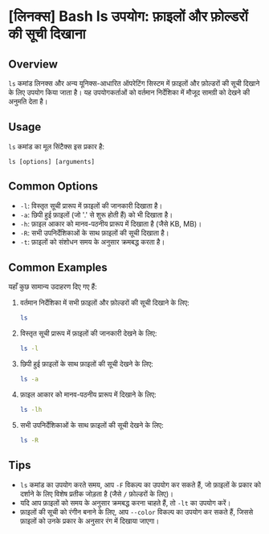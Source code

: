 # [लिनक्स] Bash ls उपयोग: फ़ाइलों और फ़ोल्डरों की सूची दिखाना

## Overview
`ls` कमांड लिनक्स और अन्य यूनिक्स-आधारित ऑपरेटिंग सिस्टम में फ़ाइलों और फ़ोल्डरों की सूची दिखाने के लिए उपयोग किया जाता है। यह उपयोगकर्ताओं को वर्तमान निर्देशिका में मौजूद सामग्री को देखने की अनुमति देता है।

## Usage
`ls` कमांड का मूल सिंटैक्स इस प्रकार है:

```
ls [options] [arguments]
```

## Common Options
- `-l`: विस्तृत सूची प्रारूप में फ़ाइलों की जानकारी दिखाता है।
- `-a`: छिपी हुई फ़ाइलों (जो '.' से शुरू होती हैं) को भी दिखाता है।
- `-h`: फ़ाइल आकार को मानव-पठनीय प्रारूप में दिखाता है (जैसे KB, MB)।
- `-R`: सभी उपनिर्देशिकाओं के साथ फ़ाइलों की सूची दिखाता है।
- `-t`: फ़ाइलों को संशोधन समय के अनुसार क्रमबद्ध करता है।

## Common Examples
यहाँ कुछ सामान्य उदाहरण दिए गए हैं:

1. वर्तमान निर्देशिका में सभी फ़ाइलों और फ़ोल्डरों की सूची दिखाने के लिए:
   ```bash
   ls
   ```

2. विस्तृत सूची प्रारूप में फ़ाइलों की जानकारी देखने के लिए:
   ```bash
   ls -l
   ```

3. छिपी हुई फ़ाइलों के साथ फ़ाइलों की सूची देखने के लिए:
   ```bash
   ls -a
   ```

4. फ़ाइल आकार को मानव-पठनीय प्रारूप में दिखाने के लिए:
   ```bash
   ls -lh
   ```

5. सभी उपनिर्देशिकाओं के साथ फ़ाइलों की सूची देखने के लिए:
   ```bash
   ls -R
   ```

## Tips
- `ls` कमांड का उपयोग करते समय, आप `-F` विकल्प का उपयोग कर सकते हैं, जो फ़ाइलों के प्रकार को दर्शाने के लिए विशेष प्रतीक जोड़ता है (जैसे `/` फ़ोल्डरों के लिए)।
- यदि आप फ़ाइलों को समय के अनुसार क्रमबद्ध करना चाहते हैं, तो `-lt` का उपयोग करें।
- फ़ाइलों की सूची को रंगीन बनाने के लिए, आप `--color` विकल्प का उपयोग कर सकते हैं, जिससे फ़ाइलों को उनके प्रकार के अनुसार रंग में दिखाया जाएगा।